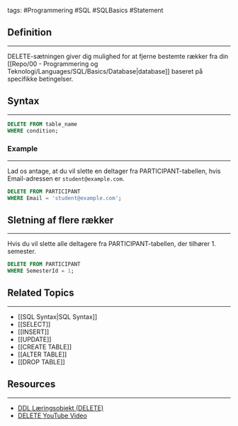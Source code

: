 tags: #Programmering #SQL #SQLBasics #Statement

## Definition 
---
DELETE-sætningen giver dig mulighed for at fjerne bestemte rækker fra din [[Repo/00 - Programmering og Teknologi/Languages/SQL/Basics/Database|database]] baseret på specifikke betingelser.
## Syntax
---
```sql
DELETE FROM table_name
WHERE condition;
```
### Example
---
Lad os antage, at du vil slette en deltager fra PARTICIPANT-tabellen, hvis Email-adressen er ``student@example.com``.
```SQL
DELETE FROM PARTICIPANT
WHERE Email = 'student@example.com';
```

## Sletning af flere rækker
---
Hvis du vil slette alle deltagere fra PARTICIPANT-tabellen, der tilhører 1. semester.
```SQL
DELETE FROM PARTICIPANT
WHERE SemesterId = 1;
```

## Related Topics
---
- [[SQL Syntax|SQL Syntax]]
- [[SELECT]]
- [[INSERT]]
- [[UPDATE]]
- [[CREATE TABLE]]
- [[ALTER TABLE]]
- [[DROP TABLE]]

## Resources
---
- [DDL Læringsobjekt (DELETE)](https://scorm.itslearning.com/data/3289/C20150/ims_import_14/scormcontent/index.html#/lessons/KlnHrkqVt6pv5ORcfQtK9O43ivOQyKqJ)
- [DELETE YouTube Video](https://www.youtube.com/watch?v=51aUxr8WM-8)